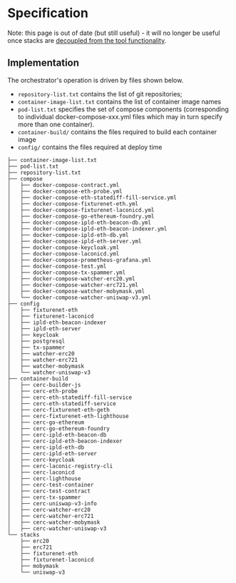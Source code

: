 # Specification

Note: this page is out of date (but still useful) - it will no longer be useful once stacks are [decoupled from the tool functionality](https://git.vdb.to/cerc-io/stack-orchestrator/issues/315).

## Implementation

The orchestrator's operation is driven by files shown below. 

- `repository-list.txt` contains the list of git repositories; 
- `container-image-list.txt` contains the list of container image names
- `pod-list.txt` specifies the set of compose components (corresponding to individual docker-compose-xxx.yml files which may in turn specify more than one container).
- `container-build/` contains the files required to build each container image
- `config/` contains the files required at deploy time

```
├── container-image-list.txt
├── pod-list.txt
├── repository-list.txt
├── compose
│   ├── docker-compose-contract.yml
│   ├── docker-compose-eth-probe.yml
│   ├── docker-compose-eth-statediff-fill-service.yml
│   ├── docker-compose-fixturenet-eth.yml
│   ├── docker-compose-fixturenet-laconicd.yml
│   ├── docker-compose-go-ethereum-foundry.yml
│   ├── docker-compose-ipld-eth-beacon-db.yml
│   ├── docker-compose-ipld-eth-beacon-indexer.yml
│   ├── docker-compose-ipld-eth-db.yml
│   ├── docker-compose-ipld-eth-server.yml
│   ├── docker-compose-keycloak.yml
│   ├── docker-compose-laconicd.yml
│   ├── docker-compose-prometheus-grafana.yml
│   ├── docker-compose-test.yml
│   ├── docker-compose-tx-spammer.yml
│   ├── docker-compose-watcher-erc20.yml
│   ├── docker-compose-watcher-erc721.yml
│   ├── docker-compose-watcher-mobymask.yml
│   └── docker-compose-watcher-uniswap-v3.yml
├── config
│   ├── fixturenet-eth
│   ├── fixturenet-laconicd
│   ├── ipld-eth-beacon-indexer
│   ├── ipld-eth-server
│   ├── keycloak
│   ├── postgresql
│   ├── tx-spammer
│   ├── watcher-erc20
│   ├── watcher-erc721
│   ├── watcher-mobymask
│   └── watcher-uniswap-v3
├── container-build
│   ├── cerc-builder-js
│   ├── cerc-eth-probe
│   ├── cerc-eth-statediff-fill-service
│   ├── cerc-eth-statediff-service
│   ├── cerc-fixturenet-eth-geth
│   ├── cerc-fixturenet-eth-lighthouse
│   ├── cerc-go-ethereum
│   ├── cerc-go-ethereum-foundry
│   ├── cerc-ipld-eth-beacon-db
│   ├── cerc-ipld-eth-beacon-indexer
│   ├── cerc-ipld-eth-db
│   ├── cerc-ipld-eth-server
│   ├── cerc-keycloak
│   ├── cerc-laconic-registry-cli
│   ├── cerc-laconicd
│   ├── cerc-lighthouse
│   ├── cerc-test-container
│   ├── cerc-test-contract
│   ├── cerc-tx-spammer
│   ├── cerc-uniswap-v3-info
│   ├── cerc-watcher-erc20
│   ├── cerc-watcher-erc721
│   ├── cerc-watcher-mobymask
│   ├── cerc-watcher-uniswap-v3
└── stacks
    ├── erc20
    ├── erc721
    ├── fixturenet-eth
    ├── fixturenet-laconicd
    ├── mobymask
    └── uniswap-v3
```

